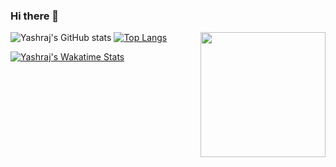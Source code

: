 ### Hi there 👋

<img align="right" width=200 src="https://media.giphy.com/media/RbDKaczqWovIugyJmW/giphy.gif">

![Yashraj's GitHub stats](https://github-readme-stats.vercel.app/api?username=yashraj2003e&show_icons=true&theme=vue-dark&border_color=008080) 
[![Top Langs](https://github-readme-stats.vercel.app/api/top-langs/?username=yashraj2003e&theme=vue-dark&border_color=008080)](https://github.com/yashraj2003e/github-readme-stats)

[![Yashraj's Wakatime Stats](https://github-readme-stats.vercel.app/api/wakatime?username=yashraj2003e&theme=vue-dark&layout=compact&border_color=008080)](https://github.com/yashraj2003e/github-readme-stats)
